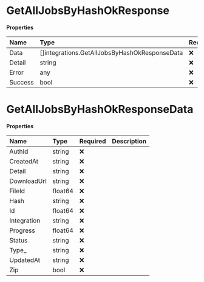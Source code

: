 # GetAllJobsByHashOkResponse

**Properties**

| Name    | Type                                          | Required | Description |
| :------ | :-------------------------------------------- | :------- | :---------- |
| Data    | []integrations.GetAllJobsByHashOkResponseData | ❌       |             |
| Detail  | string                                        | ❌       |             |
| Error   | any                                           | ❌       |             |
| Success | bool                                          | ❌       |             |

# GetAllJobsByHashOkResponseData

**Properties**

| Name        | Type    | Required | Description |
| :---------- | :------ | :------- | :---------- |
| AuthId      | string  | ❌       |             |
| CreatedAt   | string  | ❌       |             |
| Detail      | string  | ❌       |             |
| DownloadUrl | string  | ❌       |             |
| FileId      | float64 | ❌       |             |
| Hash        | string  | ❌       |             |
| Id          | float64 | ❌       |             |
| Integration | string  | ❌       |             |
| Progress    | float64 | ❌       |             |
| Status      | string  | ❌       |             |
| Type\_      | string  | ❌       |             |
| UpdatedAt   | string  | ❌       |             |
| Zip         | bool    | ❌       |             |
